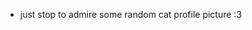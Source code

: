 - just stop to admire some random cat profile picture :3

<!---
jsramirezg2/jsramirezg2 is a ✨ special ✨ repository because its `README.md` (this file) appears on your GitHub profile.
You can click the Preview link to take a look at your changes.
--->
